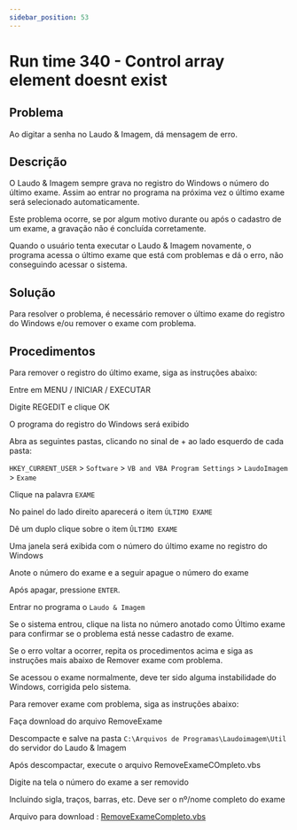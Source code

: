 ```yaml
---
sidebar_position: 53
---
```


# Run time 340 - Control array element doesnt exist

## Problema

Ao digitar a senha no Laudo & Imagem, dá mensagem de erro.

## Descrição

O Laudo & Imagem sempre grava no registro do Windows o número do
último exame. Assim ao entrar no programa na próxima vez o último
exame será selecionado automaticamente.

Este problema ocorre, se por algum motivo durante ou após o cadastro
de um exame, a gravação não é concluída corretamente.

Quando o usuário tenta executar o Laudo & Imagem novamente, o
programa acessa o último exame que está com problemas e dá o erro,
não conseguindo acessar o sistema.

## Solução

Para resolver o problema, é necessário remover o último exame do
registro do Windows e/ou remover o exame com problema.

## Procedimentos

Para remover o registro do último exame, siga as instruções abaixo:

Entre em MENU / INICIAR / EXECUTAR

Digite REGEDIT e clique OK

O programa do registro do Windows será exibido

Abra as seguintes pastas, clicando no sinal de + ao lado esquerdo de
cada pasta:

`HKEY_CURRENT_USER` > `Software` > `VB and VBA Program Settings` > `LaudoImagem` > `Exame`

Clique na palavra `EXAME`

No painel do lado direito aparecerá o item `ÚLTIMO EXAME`

Dê um duplo clique sobre o item `ÛLTIMO EXAME`

Uma janela será exibida com o número do último exame no registro do
Windows

Anote o número do exame e a seguir apague o número do exame

Após apagar, pressione `ENTER`.

Entrar no programa o `Laudo & Imagem`

Se o sistema entrou, clique na lista no número anotado como Último
exame para confirmar se o problema está nesse cadastro de exame.

Se o erro voltar a ocorrer, repita os procedimentos acima e siga as
instruções mais abaixo de Remover exame com problema.

Se acessou o exame normalmente, deve ter sido alguma instabilidade
do Windows, corrigida pelo sistema.

Para remover exame com problema, siga as instruções abaixo:

Faça download do arquivo RemoveExame

Descompacte e salve na pasta `C:\Arquivos de
Programas\Laudoimagem\Util` do servidor do Laudo & Imagem

Após descompactar, execute o arquivo RemoveExameCOmpleto.vbs

Digite na tela o número do exame a ser removido

Incluindo sigla, traços, barras, etc. Deve ser o nº/nome completo do
exame

Arquivo para download :
[RemoveExameCompleto.vbs](http://suporte.laudoimagem.com.br/download/RemoveExameCompleto.vbs)